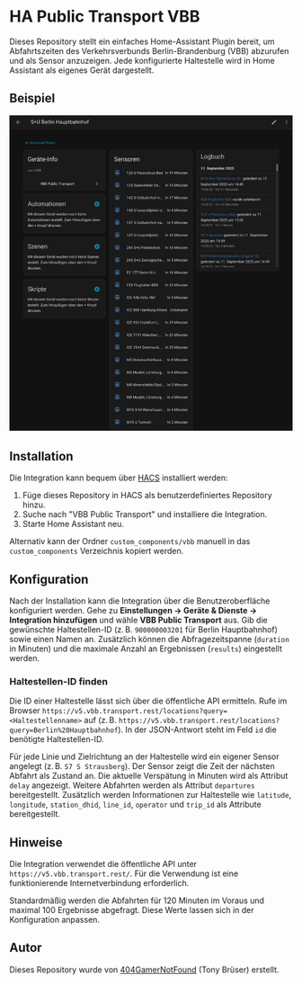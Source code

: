 # HA Public Transport VBB

Dieses Repository stellt ein einfaches Home-Assistant Plugin bereit, um
Abfahrtszeiten des Verkehrsverbunds Berlin-Brandenburg (VBB) abzurufen und
als Sensor anzuzeigen. Jede konfigurierte Haltestelle wird in Home Assistant
als eigenes Gerät dargestellt.

## Beispiel

![Beispielbild Berlin Hauptbahnhof](images/Hauptbahnhof.png)

## Installation

Die Integration kann bequem über [HACS](https://hacs.xyz/) installiert
werden:

1. Füge dieses Repository in HACS als benutzerdefiniertes Repository hinzu.
2. Suche nach "VBB Public Transport" und installiere die Integration.
3. Starte Home Assistant neu.

Alternativ kann der Ordner `custom_components/vbb` manuell in das
`custom_components` Verzeichnis kopiert werden.

## Konfiguration

Nach der Installation kann die Integration über die Benutzeroberfläche
konfiguriert werden. Gehe zu **Einstellungen → Geräte & Dienste → Integration
hinzufügen** und wähle **VBB Public Transport** aus. Gib die gewünschte
Haltestellen-ID (z. B. `900000003201` für Berlin Hauptbahnhof) sowie einen
Namen an. Zusätzlich können die Abfragezeitspanne (`duration` in Minuten) und
die maximale Anzahl an Ergebnissen (`results`) eingestellt werden.

### Haltestellen-ID finden

Die ID einer Haltestelle lässt sich über die öffentliche API ermitteln. Rufe
im Browser `https://v5.vbb.transport.rest/locations?query=<Haltestellenname>`
auf (z. B. `https://v5.vbb.transport.rest/locations?query=Berlin%20Hauptbahnhof`).
In der JSON-Antwort steht im Feld `id` die benötigte Haltestellen-ID.

Für jede Linie und Zielrichtung an der Haltestelle wird ein eigener Sensor
angelegt (z. B. `S7 S Strausberg`). Der Sensor zeigt die Zeit der nächsten
Abfahrt als Zustand an. Die aktuelle Verspätung in Minuten wird als Attribut
`delay` angezeigt. Weitere Abfahrten werden als Attribut `departures`
bereitgestellt. Zusätzlich werden Informationen zur Haltestelle wie
`latitude`, `longitude`, `station_dhid`, `line_id`, `operator` und `trip_id`
als Attribute bereitgestellt.

## Hinweise

Die Integration verwendet die öffentliche API unter
`https://v5.vbb.transport.rest/`. Für die Verwendung ist eine funktionierende
Internetverbindung erforderlich.

Standardmäßig werden die Abfahrten für 120 Minuten im Voraus und maximal 100
Ergebnisse abgefragt. Diese Werte lassen sich in der Konfiguration anpassen.

## Autor

Dieses Repository wurde von [404GamerNotFound](https://github.com/404GamerNotFound) (Tony Brüser) erstellt.
